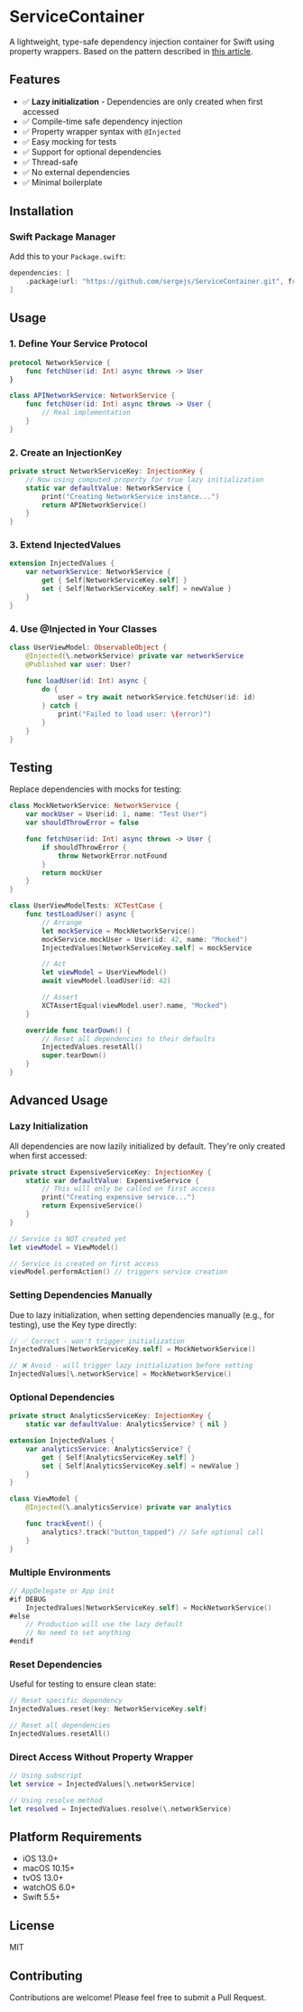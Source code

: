 # ServiceContainer

A lightweight, type-safe dependency injection container for Swift using property wrappers. Based on the pattern described in [this article](https://www.avanderlee.com/swift/dependency-injection/).

## Features

- ✅ **Lazy initialization** - Dependencies are only created when first accessed
- ✅ Compile-time safe dependency injection
- ✅ Property wrapper syntax with `@Injected`
- ✅ Easy mocking for tests
- ✅ Support for optional dependencies
- ✅ Thread-safe
- ✅ No external dependencies
- ✅ Minimal boilerplate

## Installation

### Swift Package Manager

Add this to your `Package.swift`:

```swift
dependencies: [
    .package(url: "https://github.com/sergejs/ServiceContainer.git", from: "1.0.0")
]
```

## Usage

### 1. Define Your Service Protocol

```swift
protocol NetworkService {
    func fetchUser(id: Int) async throws -> User
}

class APINetworkService: NetworkService {
    func fetchUser(id: Int) async throws -> User {
        // Real implementation
    }
}
```

### 2. Create an InjectionKey

```swift
private struct NetworkServiceKey: InjectionKey {
    // Now using computed property for true lazy initialization
    static var defaultValue: NetworkService {
        print("Creating NetworkService instance...")
        return APINetworkService()
    }
}
```

### 3. Extend InjectedValues

```swift
extension InjectedValues {
    var networkService: NetworkService {
        get { Self[NetworkServiceKey.self] }
        set { Self[NetworkServiceKey.self] = newValue }
    }
}
```

### 4. Use @Injected in Your Classes

```swift
class UserViewModel: ObservableObject {
    @Injected(\.networkService) private var networkService
    @Published var user: User?

    func loadUser(id: Int) async {
        do {
            user = try await networkService.fetchUser(id: id)
        } catch {
            print("Failed to load user: \(error)")
        }
    }
}
```

## Testing

Replace dependencies with mocks for testing:

```swift
class MockNetworkService: NetworkService {
    var mockUser = User(id: 1, name: "Test User")
    var shouldThrowError = false

    func fetchUser(id: Int) async throws -> User {
        if shouldThrowError {
            throw NetworkError.notFound
        }
        return mockUser
    }
}

class UserViewModelTests: XCTestCase {
    func testLoadUser() async {
        // Arrange
        let mockService = MockNetworkService()
        mockService.mockUser = User(id: 42, name: "Mocked")
        InjectedValues[NetworkServiceKey.self] = mockService

        // Act
        let viewModel = UserViewModel()
        await viewModel.loadUser(id: 42)

        // Assert
        XCTAssertEqual(viewModel.user?.name, "Mocked")
    }

    override func tearDown() {
        // Reset all dependencies to their defaults
        InjectedValues.resetAll()
        super.tearDown()
    }
}
```

## Advanced Usage

### Lazy Initialization

All dependencies are now lazily initialized by default. They're only created when first accessed:

```swift
private struct ExpensiveServiceKey: InjectionKey {
    static var defaultValue: ExpensiveService {
        // This will only be called on first access
        print("Creating expensive service...")
        return ExpensiveService()
    }
}

// Service is NOT created yet
let viewModel = ViewModel()

// Service is created on first access
viewModel.performAction() // triggers service creation
```

### Setting Dependencies Manually

Due to lazy initialization, when setting dependencies manually (e.g., for testing), use the Key type directly:

```swift
// ✅ Correct - won't trigger initialization
InjectedValues[NetworkServiceKey.self] = MockNetworkService()

// ❌ Avoid - will trigger lazy initialization before setting
InjectedValues[\.networkService] = MockNetworkService()
```

### Optional Dependencies

```swift
private struct AnalyticsServiceKey: InjectionKey {
    static var defaultValue: AnalyticsService? { nil }

extension InjectedValues {
    var analyticsService: AnalyticsService? {
        get { Self[AnalyticsServiceKey.self] }
        set { Self[AnalyticsServiceKey.self] = newValue }
    }
}

class ViewModel {
    @Injected(\.analyticsService) private var analytics

    func trackEvent() {
        analytics?.track("button_tapped") // Safe optional call
    }
}
```

### Multiple Environments

```swift
// AppDelegate or App init
#if DEBUG
    InjectedValues[NetworkServiceKey.self] = MockNetworkService()
#else
    // Production will use the lazy default
    // No need to set anything
#endif
```

### Reset Dependencies

Useful for testing to ensure clean state:

```swift
// Reset specific dependency
InjectedValues.reset(key: NetworkServiceKey.self)

// Reset all dependencies
InjectedValues.resetAll()
```

### Direct Access Without Property Wrapper

```swift
// Using subscript
let service = InjectedValues[\.networkService]

// Using resolve method
let resolved = InjectedValues.resolve(\.networkService)
```

## Platform Requirements

- iOS 13.0+
- macOS 10.15+
- tvOS 13.0+
- watchOS 6.0+
- Swift 5.5+

## License

MIT

## Contributing

Contributions are welcome! Please feel free to submit a Pull Request.